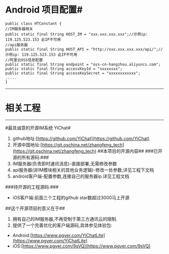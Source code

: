 # Android 项目配置#
    public class HTConstant {
    //IM服务器相关
    public static final String HOST_IM = "xxx.xxx.xxx.xxx";//示例ip: 119.125.523.153 此IP不可用
    //api服务器
    public static final String HOST_API = "http://xxx.xxx.xxx.xxx/api/";//示例ip: 119.125.523.153 此IP不可用
    //阿里云OSS信息配置
    public static final String endpoint = "oss-cn-hangzhou.aliyuncs.com";
    public static final String accessKeyId = "xxxxxxxx";
    public static final String accessKeySecret = "xxxxxxxxxxxx";
    .....
    }


----------
# 相关工程 #
----------
#最具诚意的开源IM系统 YiChat#
1. github地址:[https://github.com/YiChat](https://github.com/YiChat)
2. 开源中国地址:[https://git.oschina.net/zhangfeng_tech](https://git.oschina.net/zhangfeng_tech)
##本项目的开源内容##
###已开源的所有源码:###
1. IM服务器(负责即时通讯消息)-直接部署,无需修改参数
2. api服务器(非IM模块相关的其他业务逻辑)-修改一处参数,详见工程下文档
3. android客户端-配置参数,连接自己的服务器ip.详见工程文档

###待开源的工程源码:###

- iOS客户端:前面三个工程的github star数超过3000马上开源

##这个开源项目的意义在于##
1. 拥有自己的IM服务器,不再受制于第三方通讯云的限制.
2. 提供了一个完善优化的客户端源码,具体参见体验包:
    
 - Android:[https://www.pgyer.com/YiChatLite](https://www.pgyer.com/YiChatLite)
 - iOS:[https://www.pgyer.com/9sVQ](https://www.pgyer.com/9sVQ)

